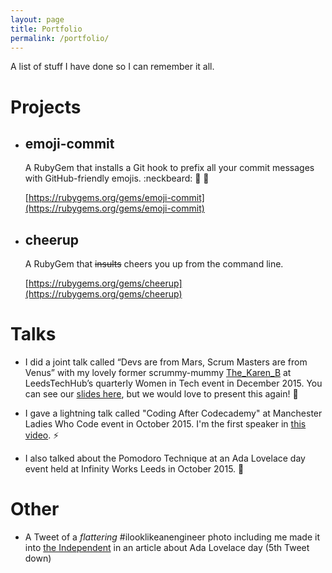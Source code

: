 ```yaml
---
layout: page
title: Portfolio
permalink: /portfolio/
---
```

A list of stuff I have done so I can remember it all.

# Projects

* ## emoji-commit

    A RubyGem that installs a Git hook to prefix all your commit messages with GitHub-friendly emojis. :neckbeard: :information_desk_person: :hammer:

    [https://rubygems.org/gems/emoji-commit](https://rubygems.org/gems/emoji-commit)

* ## cheerup

   A RubyGem that <del>insults</del> cheers you up from the command line.

   [https://rubygems.org/gems/cheerup](https://rubygems.org/gems/cheerup)

# Talks

* I did a joint talk called “Devs are from Mars, Scrum Masters are from Venus” with my lovely former scrummy-mummy [The_Karen_B](https://twitter.com/The_Karen_B) at LeedsTechHub’s quarterly Women in Tech event in December 2015. You can see our [slides here](https://docs.google.com/presentation/d/1oLQ-jKg4a9RAq3-i9ag6FaXVSyLyRdBgVviLvBHX7jY/edit#slide=id.p), but we would love to present this again! :space_invader:

* I gave a lightning talk called "Coding After Codecademy" at Manchester Ladies Who Code event in October 2015. I'm the first speaker in [this video](https://www.youtube.com/watch?v=Ofo6NvZtz3A&feature=youtu.be). :zap:

* I also talked about the Pomodoro Technique at an Ada Lovelace day event held at Infinity Works Leeds in October 2015. :tomato:

# Other

* A Tweet of a _flattering_ #ilooklikeanengineer photo including me made it into [the Independent](http://www.independent.co.uk/news/science/ilooklikeanengineer-women-mark-ada-lovelace-day-with-selfies-fighting-sexism-a6692141.html) in an article about Ada Lovelace day (5th Tweet down)